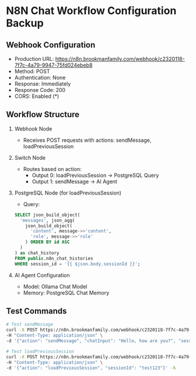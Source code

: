 # N8N Chat Workflow Configuration Backup

## Webhook Configuration
- Production URL: https://n8n.brookmanfamily.com/webhook/c2320118-7f7c-4a79-9947-75fd024ebeb8
- Method: POST
- Authentication: None
- Response: Immediately
- Response Code: 200
- CORS: Enabled (*)

## Workflow Structure
1. Webhook Node
   - Receives POST requests with actions: sendMessage, loadPreviousSession

2. Switch Node
   - Routes based on action:
     - Output 0: loadPreviousSession → PostgreSQL Query
     - Output 1: sendMessage → AI Agent

3. PostgreSQL Node (for loadPreviousSession)
   - Query:
   ```sql
   SELECT json_build_object(
     'messages', json_agg(
       json_build_object(
         'content', message->>'content',
         'role', message->>'role'
       ) ORDER BY id ASC
     )
   ) as chat_history
   FROM public.n8n_chat_histories 
   WHERE session_id = '{{ $json.body.sessionId }}';
   ```

4. AI Agent Configuration
   - Model: Ollama Chat Model
   - Memory: PostgreSQL Chat Memory

## Test Commands
```bash
# Test sendMessage
curl -X POST https://n8n.brookmanfamily.com/webhook/c2320118-7f7c-4a79-9947-75fd024ebeb8 \
-H "Content-Type: application/json" \
-d '{"action": "sendMessage", "chatInput": "Hello, how are you?", "sessionId": "test123"}' -k

# Test loadPreviousSession
curl -X POST https://n8n.brookmanfamily.com/webhook/c2320118-7f7c-4a79-9947-75fd024ebeb8 \
-H "Content-Type: application/json" \
-d '{"action": "loadPreviousSession", "sessionId": "test123"}' -k
```
